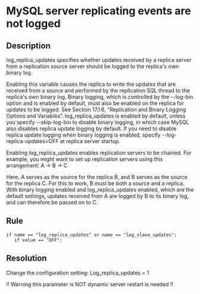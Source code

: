 # MySQL server replicating events are not logged

## Description
log_replica_updates specifies whether updates received by a replica server from a replication source server should be logged to the replica's own binary log.

Enabling this variable causes the replica to write the updates that are received from a source and performed by the replication SQL thread to the replica's own binary log. Binary logging, which is controlled by the --log-bin option and is enabled by default, must also be enabled on the replica for updates to be logged. See Section 17.1.6, “Replication and Binary Logging Options and Variables”. log_replica_updates is enabled by default, unless you specify --skip-log-bin to disable binary logging, in which case MySQL also disables replica update logging by default. If you need to disable replica update logging when binary logging is enabled, specify --log-replica-updates=OFF at replica server startup.

Enabling log_replica_updates enables replication servers to be chained. For example, you might want to set up replication servers using this arrangement:
A -> B -> C

Here, A serves as the source for the replica B, and B serves as the source for the replica C. For this to work, B must be both a source and a replica. With binary logging enabled and log_replica_updates enabled, which are the default settings, updates received from A are logged by B to its binary log, and can therefore be passed on to C.


## Rule
```
if name == "log_replica_updates" or name == "log_slave_updates":
   if value == "OFF":
```

## Resolution
Change the configuration setting:
Log_replica_updates = 1 

!! Warning this parameter is NOT dynamic server restart is needed !!
